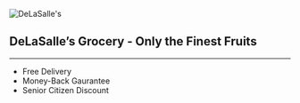 ![DeLaSalle's](https://home.manhattan.edu/~marc.waldman/images/dls.png)
## DeLaSalle’s Grocery - Only the Finest Fruits
---
- Free Delivery
- Money-Back Gaurantee
- Senior Citizen Discount
